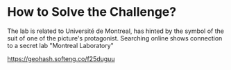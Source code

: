 # How to Solve the Challenge?

The lab is related to Université de Montreal, has hinted by the symbol of the suit of one of the picture's protagonist.
Searching online shows connection to a secret lab "Montreal Laboratory"

https://geohash.softeng.co/f25duguu